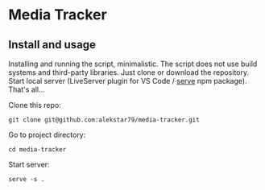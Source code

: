 # Media Tracker

## Install and usage

Installing and running the script, minimalistic. The script does not use build systems and third-party libraries.
Just clone or download the repository. Start local server
(LiveServer plugin for VS Code / [serve](https://github.com/vercel/serve) npm package).
That's all...

Clone this repo:
```shell
git clone git@github.com:alekstar79/media-tracker.git
```
Go to project directory:
```shell
cd media-tracker
```
Start server:
```shell
serve -s .
```
